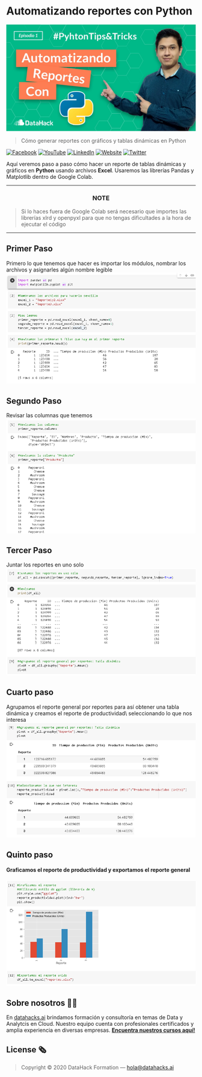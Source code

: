 # Automatizando reportes con Python

![Automatizando Reportes con Python](img/portada.jpeg)

> Cómo generar reportes con gráficos y tablas dinámicas en Python

[![Facebook](https://img.shields.io/badge/-Facebook-3b5998)](https://www.facebook.com/datahackformation)
[![YouTube](https://img.shields.io/badge/-YouTube-FF0000)](https://www.youtube.com/channel/UCtBugGtnWMznCJBLFkCwngw/featured)
[![LinkedIn](https://img.shields.io/badge/-LinkedIn-0e76a8)](https://www.linkedin.com/company/64773476/)
[![Website](https://img.shields.io/badge/-Website-ff7c55)](https://datahacks.ai/)
[![Twitter](https://img.shields.io/badge/-Twitter-1DA1F2)](https://twitter.com/_datahack)


Aquí veremos paso a paso cómo hacer un reporte de tablas dinámicas y gráficos en **Python** usando archivos **Excel**. Usaremos las librerías Pandas y Matplotlib dentro de Google Colab.

***

<h3 align="center"><strong>NOTE</strong></h3>

> Si lo haces fuera de Google Colab será necesario que importes las librerías xlrd y openpyxl para que no tengas dificultades a la hora de ejecutar el código

***
## Primer Paso
Primero lo que tenemos que hacer es importar los módulos, nombrar los archivos y asignarles algún nombre legible
![Primer paso](img/1.png)

## Segundo Paso 

Revisar las columnas que tenemos
![Segundo paso](img/2.png)

## Tercer Paso 

Juntar los reportes en uno solo
![Tercer paso](img/3.png)

## Cuarto paso 

Agrupamos el reporte general por reportes para así obtener una tabla dinámica y creamos el reporte de productividad\\
seleccionando lo que nos interesa
![Cuarto paso](img/4.png)

## Quinto paso

#### Graficamos el reporte de productividad y exportamos el reporte general
![Quinto paso](img/5.png)

## Sobre nosotros 👋🏼

En [datahacks.ai](https://datahacks.ai/) brindamos formación y consultoría en temas de Data y Analytcis en Cloud. Nuestro equipo cuenta con profesionales certificados y amplia experiencia en diversas empresas. [**Encuentra nuestros cursos aquí!**](https://datahacks.ai)

## License 🗞

> Copyright © 2020 DataHack Formation — <hola@datahacks.ai>